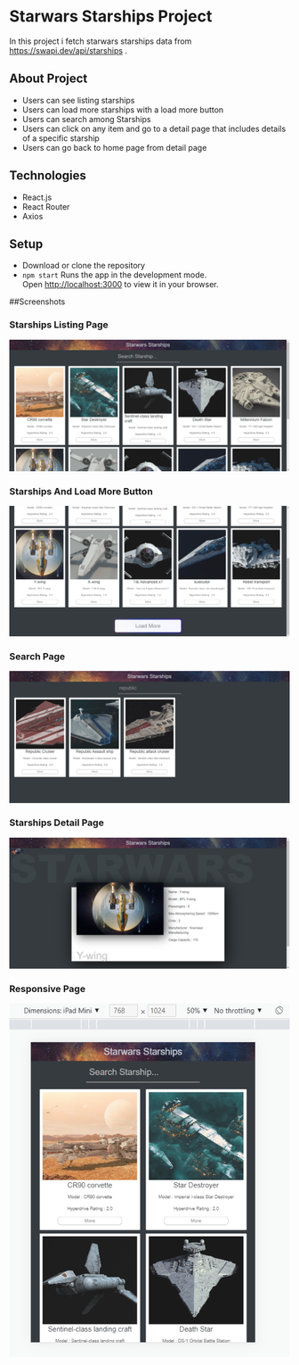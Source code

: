 # Starwars Starships Project

In this project i fetch starwars starships data from https://swapi.dev/api/starships .
## About Project
- Users can see listing starships
- Users can load more starships with a load more button
- Users can search among Starships
- Users can click on any item and go to a detail page that includes details of a specific starship 
- Users can go back to home page from detail page
## Technologies
- React.js
- React Router
- Axios

## Setup
- Download or clone the repository
- `npm start` Runs the app in the development mode.\
Open [http://localhost:3000](http://localhost:3000) to view it in your browser.

##Screenshots

### Starships Listing Page 
![home](./screenshots/home-starwars.PNG)

### Starships And Load More Button
![load more button](./screenshots/load-more.png)

### Search Page
![searching](./screenshots/search.png)

### Starships Detail Page
![detail page](./screenshots/detail.png)

### Responsive Page
![responsive page](./screenshots/responsive.PNG)


